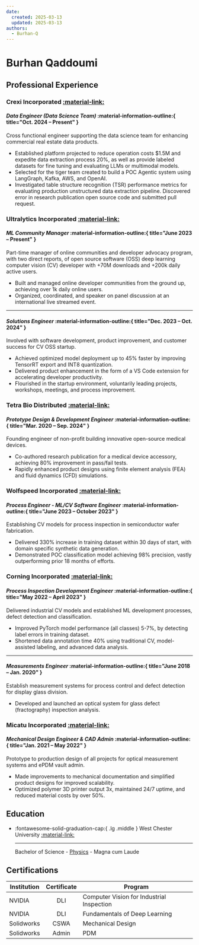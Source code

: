 ```yaml
---
date:
  created: 2025-03-13
  updated: 2025-03-13
authors:
  - Burhan-Q
---
```


# Burhan Qaddoumi

## Professional Experience


### Crexi Incorporated [:material-link:][CREXI] 

#### _Data Engineer (Data Science Team)_ :material-information-outline:{ title="Oct. 2024 – Present" }

Cross functional engineer supporting the data science team for enhancing commercial real estate data products.

- Established platform projected to reduce operation costs $1.5M and expedite data extraction process 20%, as well as provide labeled datasets for fine tuning and evaluating LLMs or multimodal models.
- Selected for the tiger team created to build a POC Agentic system using LangGraph, Kafka, AWS, and OpenAI.
- Investigated table structure recognition (TSR) performance metrics for evaluating production unstructured data extraction pipeline. Discovered error in research publication open source code and submitted pull request.

### Ultralytics Incorporated [:material-link:][ULTRALYTICS]

#### _ML Community Manager_ :material-information-outline:{ title="June 2023 – Present" }

Part-time manager of online communities and developer advocacy program, with two direct reports, of open source software (OSS) deep learning computer vision (CV) developer with +70M downloads and +200k daily active users.

- Built and managed online developer communities from the ground up, achieving over 1k daily online users.
- Organized, coordinated, and speaker on panel discussion at an international live streamed event.

---

#### _Solutions Engineer_ :material-information-outline:{ title="Dec. 2023 – Oct. 2024" }

Involved with software development, product improvement, and customer success for CV OSS startup.

- Achieved optimized model deployment up to 45% faster by improving TensorRT export and INT8 quantization.
- Delivered product enhancement in the form of a VS Code extension for accelerating developer productivity.
- Flourished in the startup environment, voluntarily leading projects, workshops, meetings, and process improvement.

### Tetra Bio Distributed [:material-link:][TETRA-BIO]

#### _Prototype Design & Development Engineer_ :material-information-outline:{ title="Mar. 2020 – Sep. 2024" }

Founding engineer of non-profit building innovative open-source medical devices.

- Co-authored research publication for a medical device accessory, achieving 80% improvement in pass/fail tests.
- Rapidly enhanced product designs using finite element analysis (FEA) and fluid dynamics (CFD) simulations.

### Wolfspeed Incorporated [:material-link:][WOLFSPEED]

#### _Process Engineer - ML/CV Software Engineer_ :material-information-outline:{ title="June 2023 – October 2023" }

Establishing CV models for process inspection in semiconductor wafer fabrication.

- Delivered 330% increase in training dataset within 30 days of start, with domain specific synthetic data generation.
- Demonstrated POC classification model achieving 98% precision, vastly outperforming prior 18 months of efforts.

### Corning Incorporated [:material-link:][CORNING]

#### _Process Inspection Development Engineer_ :material-information-outline:{ title="May 2022 – April 2023" }

Delivered industrial CV models and established ML development processes, defect detection and classification.

- Improved PyTorch model performance (all classes) 5-7%, by detecting label errors in training dataset.
- Shortened data annotation time 40% using traditional CV, model-assisted labeling, and advanced data analysis.

---

#### _Measurements Engineer_ :material-information-outline:{ title="June 2018 – Jan. 2020" }

Establish measurement systems for process control and defect detection for display glass division.

- Developed and launched an optical system for glass defect (fractography) inspection analysis.

### Micatu Incorporated [:material-link:][MICATU]

#### _Mechanical Design Engineer & CAD Admin_ :material-information-outline:{ title="Jan. 2021 – May 2022" }

Prototype to production design of all projects for optical measurement systems and ePDM vault admin.

- Made improvements to mechanical documentation and simplified product designs for improved scalability.
- Optimized polymer 3D printer output 3x, maintained 24/7 uptime, and reduced material costs by over 50%.

## Education

<div class="grid cards" markdown>

-   :fontawesome-solid-graduation-cap:{ .lg .middle } West Chester University [:material-link:](https://wcupa.edu)

    ---

    Bachelor of Science - [Physics](https://www.wcupa.edu/sciences-mathematics/physics/) - Magna cum Laude

</div>

## Certifications

| Institution | Certificate  | Program                                   |
| ----------- | :----------: | ----------------------------------------- |
| NVIDIA      | DLI          | Computer Vision for Industrial Inspection |
| NVIDIA      | DLI          | Fundamentals of Deep Learning             |
| Solidworks  | CSWA         | Mechanical Design                         |
| Solidworks  | Admin        | PDM                                       |


[CREXI]: https://crexi.com
[ULTRALYTICS]: https://ultralytics.com
[CORNING]: https://corning.com
[TETRA-BIO]: https://tetrab.io
[MICATU]: https://micatu.com
[WOLFSPEED]: https://wolfspeed.com